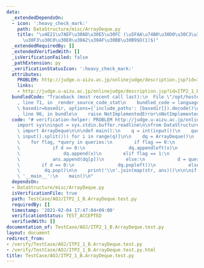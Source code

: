 ```yaml
---
data:
  _extendedDependsOn:
  - icon: ':heavy_check_mark:'
    path: DataStructure/misc/ArrayDeque.py
    title: "\u4E21\u7AEF\u30AD\u30E5\u30FC (\u5FAA\u74B0\u30D0\u30C3\u30D5\u30A1/\u30E9\
      \u30F3\u30C0\u30E0\u30A2\u30AF\u30BB\u30B9$O(1)$)"
  _extendedRequiredBy: []
  _extendedVerifiedWith: []
  _isVerificationFailed: false
  _pathExtension: py
  _verificationStatusIcon: ':heavy_check_mark:'
  attributes:
    PROBLEM: http://judge.u-aizu.ac.jp/onlinejudge/description.jsp?id=ITP2_1_B
    links:
    - http://judge.u-aizu.ac.jp/onlinejudge/description.jsp?id=ITP2_1_B
  bundledCode: "Traceback (most recent call last):\n  File \"/opt/hostedtoolcache/Python/3.9.4/x64/lib/python3.9/site-packages/onlinejudge_verify/documentation/build.py\"\
    , line 71, in _render_source_code_stat\n    bundled_code = language.bundle(stat.path,\
    \ basedir=basedir, options={'include_paths': [basedir]}).decode()\n  File \"/opt/hostedtoolcache/Python/3.9.4/x64/lib/python3.9/site-packages/onlinejudge_verify/languages/python.py\"\
    , line 96, in bundle\n    raise NotImplementedError\nNotImplementedError\n"
  code: "# verification-helper: PROBLEM http://judge.u-aizu.ac.jp/onlinejudge/description.jsp?id=ITP2_1_B\n\
    import sys\ninput = sys.stdin.buffer.readline\n\nfrom DataStructure.misc.ArrayDeque\
    \ import ArrayDeque\n\n\ndef main():\n    q = int(input())\n    queries = [list(map(int,\
    \ input().split())) for i in range(q)]\n\n    dq = ArrayDeque()\n    ans = []\n\
    \    for flag, *query in queries:\n        if flag == 0:\n            d, x = query\n\
    \            if d == 0:\n                dq.appendleft(x)\n            else:\n\
    \                dq.append(x)\n        elif flag == 1:\n            p = query[0]\n\
    \            ans.append(dq[p])\n        else:\n            d = query[0]\n    \
    \        if d == 0:\n                dq.popleft()\n            else:\n       \
    \         dq.pop()\n\n    print('\\n'.join(map(str, ans)))\n\n\nif __name__ ==\
    \ '__main__':\n    main()\n"
  dependsOn:
  - DataStructure/misc/ArrayDeque.py
  isVerificationFile: true
  path: TestCase/AOJ/ITP2_1_B.ArrayDeque.test.py
  requiredBy: []
  timestamp: '2021-02-04 17:47:04+09:00'
  verificationStatus: TEST_ACCEPTED
  verifiedWith: []
documentation_of: TestCase/AOJ/ITP2_1_B.ArrayDeque.test.py
layout: document
redirect_from:
- /verify/TestCase/AOJ/ITP2_1_B.ArrayDeque.test.py
- /verify/TestCase/AOJ/ITP2_1_B.ArrayDeque.test.py.html
title: TestCase/AOJ/ITP2_1_B.ArrayDeque.test.py
---
```

